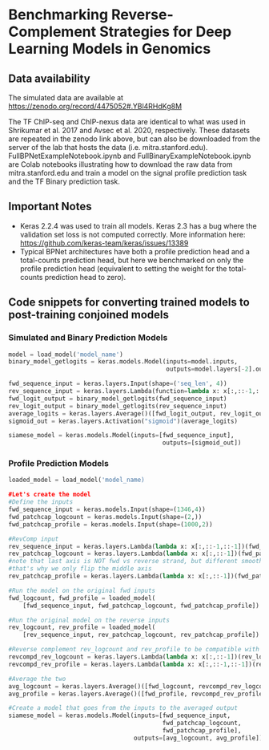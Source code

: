# Benchmarking Reverse-Complement Strategies for Deep Learning Models in Genomics 

## Data availability
The simulated data are available at https://zenodo.org/record/4475052#.YBl4RHdKg8M

The TF ChIP-seq and ChIP-nexus data are identical to what was used in Shrikumar et al. 2017 and Avsec et al. 2020, respectively. These datasets are repeated in the zenodo link above, but can also be downloaded from the server of the lab that hosts the data (i.e. mitra.stanford.edu). FullBPNetExampleNotebook.ipynb and FullBinaryExampleNotebook.ipynb are Colab notebooks illustrating how to download the raw data from mitra.stanford.edu and train a model on the signal profile prediction task and the TF Binary prediction task.

## Important Notes 
* Keras 2.2.4 was used to train all models. Keras 2.3 has a bug where the validation set loss is not computed correctly. More information here: https://github.com/keras-team/keras/issues/13389
* Typical BPNet architectures have both a profile prediction head and a total-counts prediction head, but here we benchmarked on only the profile prediction head (equivalent to setting the weight for the total-counts prediction head to zero). 

## Code snippets for converting trained models to post-training conjoined models
### Simulated and Binary Prediction Models 

```python
model = load_model('model_name')
binary_model_getlogits = keras.models.Model(inputs=model.inputs,
                                            outputs=model.layers[-2].output)

fwd_sequence_input = keras.layers.Input(shape=('seq_len', 4))
rev_sequence_input = keras.layers.Lambda(function=lambda x: x[:,::-1,::-1])(fwd_sequence_input)
fwd_logit_output = binary_model_getlogits(fwd_sequence_input)
rev_logit_output = binary_model_getlogits(rev_sequence_input)
average_logits = keras.layers.Average()([fwd_logit_output, rev_logit_output])
sigmoid_out = keras.layers.Activation("sigmoid")(average_logits)

siamese_model = keras.models.Model(inputs=[fwd_sequence_input],
                                           outputs=[sigmoid_out])
```

### Profile Prediction Models

```python
loaded_model = load_model('model_name)

#Let's create the model
#Define the inputs
fwd_sequence_input = keras.models.Input(shape=(1346,4))
fwd_patchcap_logcount = keras.models.Input(shape=(2,))
fwd_patchcap_profile = keras.models.Input(shape=(1000,2))

#RevComp input
rev_sequence_input = keras.layers.Lambda(lambda x: x[:,::-1,::-1])(fwd_sequence_input)
rev_patchcap_logcount = keras.layers.Lambda(lambda x: x[:,::-1])(fwd_patchcap_logcount)
#note that last axis is NOT fwd vs reverse strand, but different smoothing levels
#that's why we only flip the middle axis
rev_patchcap_profile = keras.layers.Lambda(lambda x: x[:,::-1])(fwd_patchcap_profile)

#Run the model on the original fwd inputs
fwd_logcount, fwd_profile = loaded_model(
    [fwd_sequence_input, fwd_patchcap_logcount, fwd_patchcap_profile])

#Run the original model on the reverse inputs
rev_logcount, rev_profile = loaded_model(
    [rev_sequence_input, rev_patchcap_logcount, rev_patchcap_profile])

#Reverse complement rev_logcount and rev_profile to be compatible with fwd
revcompd_rev_logcount = keras.layers.Lambda(lambda x: x[:,::-1])(rev_logcount)
revcompd_rev_profile = keras.layers.Lambda(lambda x: x[:,::-1,::-1])(rev_profile)

#Average the two
avg_logcount = keras.layers.Average()([fwd_logcount, revcompd_rev_logcount])
avg_profile = keras.layers.Average()([fwd_profile, revcompd_rev_profile])

#Create a model that goes from the inputs to the averaged output
siamese_model = keras.models.Model(inputs=[fwd_sequence_input,
                                           fwd_patchcap_logcount,
                                           fwd_patchcap_profile],
                                   outputs=[avg_logcount, avg_profile])
```
